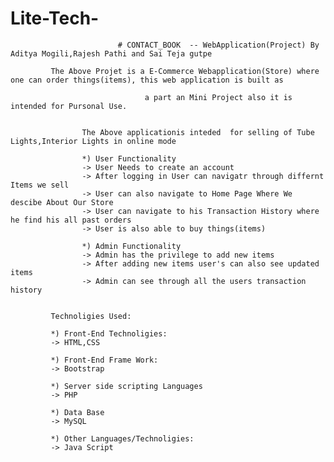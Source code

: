 # Lite-Tech-

                            # CONTACT_BOOK  -- WebApplication(Project) By Aditya Mogili,Rajesh Pathi and Sai Teja gutpe
                            
             The Above Projet is a E-Commerce Webapplication(Store) where one can order things(items), this web application is built as 
            
                                  a part an Mini Project also it is intended for Pursonal Use.
                                  
                                  
                    The Above applicationis inteded  for selling of Tube Lights,Interior Lights in online mode
                    
                    *) User Functionality
                    -> User Needs to create an account
                    -> After logging in User can navigatr through differnt Items we sell
                    -> User can also navigate to Home Page Where We descibe About Our Store
                    -> User can navigate to his Transaction History where he find his all past orders
                    -> User is also able to buy things(items) 
                    
                    *) Admin Functionality 
                    -> Admin has the privilege to add new items
                    -> After adding new items user's can also see updated items
                    -> Admin can see through all the users transaction history
                    
             
             Technoligies Used:
             
             *) Front-End Technoligies:
             -> HTML,CSS
             
             *) Front-End Frame Work:
             -> Bootstrap
             
             *) Server side scripting Languages
             -> PHP
             
             *) Data Base
             -> MySQL
             
             *) Other Languages/Technoligies:
             -> Java Script
             
             
         
             
             
             
                    
                    
                    
                    
             
             
